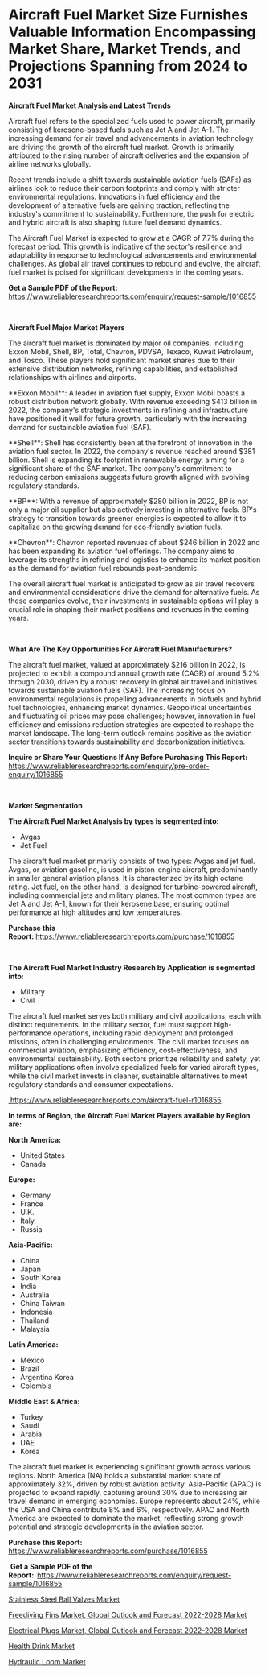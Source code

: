 <p><h1>Aircraft Fuel Market Size Furnishes Valuable Information Encompassing Market Share, Market Trends, and Projections Spanning from 2024 to 2031</h1></p><p><strong>Aircraft Fuel Market Analysis and Latest Trends</strong></p>
<p><p>Aircraft fuel refers to the specialized fuels used to power aircraft, primarily consisting of kerosene-based fuels such as Jet A and Jet A-1. The increasing demand for air travel and advancements in aviation technology are driving the growth of the aircraft fuel market. Growth is primarily attributed to the rising number of aircraft deliveries and the expansion of airline networks globally.</p><p>Recent trends include a shift towards sustainable aviation fuels (SAFs) as airlines look to reduce their carbon footprints and comply with stricter environmental regulations. Innovations in fuel efficiency and the development of alternative fuels are gaining traction, reflecting the industry's commitment to sustainability. Furthermore, the push for electric and hybrid aircraft is also shaping future fuel demand dynamics.</p><p>The Aircraft Fuel Market is expected to grow at a CAGR of 7.7% during the forecast period. This growth is indicative of the sector's resilience and adaptability in response to technological advancements and environmental challenges. As global air travel continues to rebound and evolve, the aircraft fuel market is poised for significant developments in the coming years.</p></p>
<p><strong>Get a Sample PDF of the Report:&nbsp;</strong> <a href="https://www.reliableresearchreports.com/enquiry/request-sample/1016855?utm_campaign=121&utm_medium=2&utm_source=Github&utm_content=ia&utm_term=17112024&utm_id=aircraft-fuel">https://www.reliableresearchreports.com/enquiry/request-sample/1016855</a></p>
<p>&nbsp;</p>
<p><strong>Aircraft Fuel Major Market Players</strong></p>
<p><p>The aircraft fuel market is dominated by major oil companies, including Exxon Mobil, Shell, BP, Total, Chevron, PDVSA, Texaco, Kuwait Petroleum, and Tosco. These players hold significant market shares due to their extensive distribution networks, refining capabilities, and established relationships with airlines and airports.</p><p>**Exxon Mobil**: A leader in aviation fuel supply, Exxon Mobil boasts a robust distribution network globally. With revenue exceeding $413 billion in 2022, the company's strategic investments in refining and infrastructure have positioned it well for future growth, particularly with the increasing demand for sustainable aviation fuel (SAF).</p><p>**Shell**: Shell has consistently been at the forefront of innovation in the aviation fuel sector. In 2022, the company's revenue reached around $381 billion. Shell is expanding its footprint in renewable energy, aiming for a significant share of the SAF market. The company's commitment to reducing carbon emissions suggests future growth aligned with evolving regulatory standards.</p><p>**BP**: With a revenue of approximately $280 billion in 2022, BP is not only a major oil supplier but also actively investing in alternative fuels. BP's strategy to transition towards greener energies is expected to allow it to capitalize on the growing demand for eco-friendly aviation fuels.</p><p>**Chevron**: Chevron reported revenues of about $246 billion in 2022 and has been expanding its aviation fuel offerings. The company aims to leverage its strengths in refining and logistics to enhance its market position as the demand for aviation fuel rebounds post-pandemic.</p><p>The overall aircraft fuel market is anticipated to grow as air travel recovers and environmental considerations drive the demand for alternative fuels. As these companies evolve, their investments in sustainable options will play a crucial role in shaping their market positions and revenues in the coming years.</p></p>
<p>&nbsp;</p>
<p><strong>What Are The Key Opportunities For Aircraft Fuel Manufacturers?</strong></p>
<p><p>The aircraft fuel market, valued at approximately $216 billion in 2022, is projected to exhibit a compound annual growth rate (CAGR) of around 5.2% through 2030, driven by a robust recovery in global air travel and initiatives towards sustainable aviation fuels (SAF). The increasing focus on environmental regulations is propelling advancements in biofuels and hybrid fuel technologies, enhancing market dynamics. Geopolitical uncertainties and fluctuating oil prices may pose challenges; however, innovation in fuel efficiency and emissions reduction strategies are expected to reshape the market landscape. The long-term outlook remains positive as the aviation sector transitions towards sustainability and decarbonization initiatives.</p></p>
<p><strong>Inquire or Share Your Questions If Any Before Purchasing This Report:</strong> <a href="https://www.reliableresearchreports.com/enquiry/pre-order-enquiry/1016855?utm_campaign=121&utm_medium=2&utm_source=Github&utm_content=ia&utm_term=17112024&utm_id=aircraft-fuel">https://www.reliableresearchreports.com/enquiry/pre-order-enquiry/1016855</a></p>
<p>&nbsp;</p>
<p><strong>Market Segmentation</strong></p>
<p><strong>The Aircraft Fuel Market Analysis by types is segmented into:</strong></p>
<p><ul><li>Avgas</li><li>Jet Fuel</li></ul></p>
<p><p>The aircraft fuel market primarily consists of two types: Avgas and jet fuel. Avgas, or aviation gasoline, is used in piston-engine aircraft, predominantly in smaller general aviation planes. It is characterized by its high octane rating. Jet fuel, on the other hand, is designed for turbine-powered aircraft, including commercial jets and military planes. The most common types are Jet A and Jet A-1, known for their kerosene base, ensuring optimal performance at high altitudes and low temperatures.</p></p>
<p><strong>Purchase this Report:&nbsp;</strong><a href="https://www.reliableresearchreports.com/purchase/1016855?utm_campaign=121&utm_medium=2&utm_source=Github&utm_content=ia&utm_term=17112024&utm_id=aircraft-fuel">https://www.reliableresearchreports.com/purchase/1016855</a></p>
<p>&nbsp;</p>
<p><strong>The Aircraft Fuel Market Industry Research by Application is segmented into:</strong></p>
<p><ul><li>Military</li><li>Civil</li></ul></p>
<p><p>The aircraft fuel market serves both military and civil applications, each with distinct requirements. In the military sector, fuel must support high-performance operations, including rapid deployment and prolonged missions, often in challenging environments. The civil market focuses on commercial aviation, emphasizing efficiency, cost-effectiveness, and environmental sustainability. Both sectors prioritize reliability and safety, yet military applications often involve specialized fuels for varied aircraft types, while the civil market invests in cleaner, sustainable alternatives to meet regulatory standards and consumer expectations.</p></p>
<p><a href="https://www.reliableresearchreports.com/aircraft-fuel-r1016855?utm_campaign=121&utm_medium=2&utm_source=Github&utm_content=ia&utm_term=17112024&utm_id=aircraft-fuel">&nbsp;https://www.reliableresearchreports.com/aircraft-fuel-r1016855</a></p>
<p><strong>In terms of Region, the Aircraft Fuel Market Players available by Region are:</strong></p>
<p>
    <p> <strong> North America: </strong>
        <ul>
            <li>United States</li>
            <li>Canada</li>
        </ul>
        </p> 
    <p> <strong> Europe: </strong>
        <ul>
            <li>Germany</li>
            <li>France</li>
            <li>U.K.</li>
            <li>Italy</li>
            <li>Russia</li>
        </ul>
        </p> 
    <p> <strong> Asia-Pacific: </strong>
        <ul>
            <li>China</li>
            <li>Japan</li>
            <li>South Korea</li>
            <li>India</li>
            <li>Australia</li>
            <li>China Taiwan</li>
            <li>Indonesia</li>
            <li>Thailand</li>
            <li>Malaysia</li>
        </ul>
        </p> 
    <p> <strong> Latin America: </strong>
        <ul>
            <li>Mexico</li>
            <li>Brazil</li>
            <li>Argentina Korea</li>
            <li>Colombia</li>
        </ul>
        </p> 
    <p> <strong> Middle East & Africa: </strong>
        <ul>
            <li>Turkey</li>
            <li>Saudi</li>
            <li>Arabia</li>
            <li>UAE</li>
            <li>Korea</li>
        </ul>
    </p>
    </p>
<p><p>The aircraft fuel market is experiencing significant growth across various regions. North America (NA) holds a substantial market share of approximately 32%, driven by robust aviation activity. Asia-Pacific (APAC) is projected to expand rapidly, capturing around 30% due to increasing air travel demand in emerging economies. Europe represents about 24%, while the USA and China contribute 8% and 6%, respectively. APAC and North America are expected to dominate the market, reflecting strong growth potential and strategic developments in the aviation sector.</p></p>
<p><strong>Purchase this Report: </strong><a href="https://www.reliableresearchreports.com/purchase/1016855?utm_campaign=121&utm_medium=2&utm_source=Github&utm_content=ia&utm_term=17112024&utm_id=aircraft-fuel">https://www.reliableresearchreports.com/purchase/1016855</a></p>
<p>&nbsp;<strong>Get a Sample PDF of the Report:&nbsp;&nbsp;</strong><a href="https://www.reliableresearchreports.com/enquiry/request-sample/1016855?utm_campaign=121&utm_medium=2&utm_source=Github&utm_content=ia&utm_term=17112024&utm_id=aircraft-fuel">https://www.reliableresearchreports.com/enquiry/request-sample/1016855</a></p>
<p><strong></strong></p>
<p><p><a href="https://issuu.com/reportprime-2/docs/stainless-steel-ball-valves-market-_556bc710230717?utm_campaign=121&utm_medium=2&utm_source=Github&utm_content=ia&utm_term=17112024&utm_id=aircraft-fuel">Stainless Steel Ball Valves Market</a></p><p><a href="https://github.com/gulaimolin/Market-Research-Report-List-6/blob/main/freediving-fins-market-global-outlook-and-forecast-2022-2028-market.md?utm_campaign=121&utm_medium=2&utm_source=Github&utm_content=ia&utm_term=17112024&utm_id=aircraft-fuel">Freediving Fins Market, Global Outlook and Forecast 2022-2028 Market</a></p><p><a href="https://github.com/RoccoManning/Market-Research-Report-List-7/blob/main/electrical-plugs-market-global-outlook-and-forecast-2022-2028-market.md?utm_campaign=121&utm_medium=2&utm_source=Github&utm_content=ia&utm_term=17112024&utm_id=aircraft-fuel">Electrical Plugs Market, Global Outlook and Forecast 2022-2028 Market</a></p><p><a href="https://www.linkedin.com/pulse/unveiling-market-trends-global-health-drink-growth-regional-0hgzf?utm_campaign=121&utm_medium=2&utm_source=Github&utm_content=ia&utm_term=17112024&utm_id=aircraft-fuel">Health Drink Market</a></p><p><a href="https://www.linkedin.com/pulse/global-hydraulic-loom-market-opportunities-challenges2024--vs5ze?utm_campaign=121&utm_medium=2&utm_source=Github&utm_content=ia&utm_term=17112024&utm_id=aircraft-fuel">Hydraulic Loom Market</a></p></p>